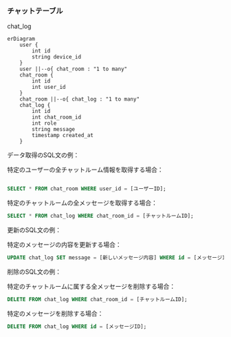 ### チャットテーブル

chat_log
```mermaid
erDiagram
    user {
        int id
        string device_id
    }
    user ||--o{ chat_room : "1 to many"
    chat_room {
        int id
        int user_id
    }
    chat_room ||--o{ chat_log : "1 to many"
    chat_log {
        int id
        int chat_room_id
        int role
        string message
        timestamp created_at
    }
```
データ取得のSQL文の例：

特定のユーザーの全チャットルーム情報を取得する場合：
```sql

SELECT * FROM chat_room WHERE user_id = [ユーザーID];
```

特定のチャットルームの全メッセージを取得する場合：
```sql
SELECT * FROM chat_log WHERE chat_room_id = [チャットルームID];
```

更新のSQL文の例：

特定のメッセージの内容を更新する場合：

```sql
UPDATE chat_log SET message = [新しいメッセージ内容] WHERE id = [メッセージID];
```

削除のSQL文の例：

特定のチャットルームに属する全メッセージを削除する場合：
```sql
DELETE FROM chat_log WHERE chat_room_id = [チャットルームID];
```
特定のメッセージを削除する場合：
```sql
DELETE FROM chat_log WHERE id = [メッセージID];
```
